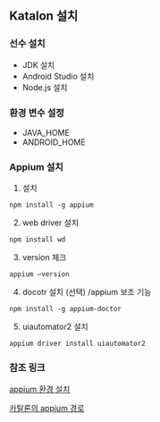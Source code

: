 ## Katalon 설치

### 선수 설치
- JDK 설치
- Android Studio 설치
- Node.js 설치

### 환경 변수 설정
- JAVA_HOME
- ANDROID_HOME

### Appium 설치
1. 설치
```
npm install -g appium
```
2. web driver 설치
```
npm install wd
```
3. version 체크
```
appium –version
```
4. docotr 설치 (선택) /appium 보조 기능
```
npm install -g appium-doctor
```
5. uiautomator2 설치 
```
appium driver install uiautomator2
```

### 참조 링크
[appium 환경 설치](https://blog.dogutech.io/app-test-automation-tutorial-3/)

[카탈론의 appium 경로](https://docs.katalon.com/docs/katalon-studio/troubleshooting/troubleshoot-mobile-automated-testing/unable-to-start-application-on-this-device-appium-directory-is-invalid)